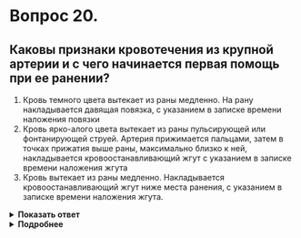 # Вопрос 20.

## Каковы признаки кровотечения из крупной артерии и с чего начинается первая помощь при ее ранении?

1. Кровь темного цвета вытекает из раны медленно. На рану накладывается давящая повязка, с указанием в записке времени наложения повязки
2. Кровь ярко-алого цвета вытекает из раны пульсирующей или фонтанирующей струей. Артерия прижимается пальцами, затем в точках прижатия выше раны, максимально близко к ней, накладывается кровоостанавливающий жгут с указанием в записке времени наложения жгута
3. Кровь вытекает из раны медленно. Накладывается кровоостанавливающий жгут ниже места ранения, с указанием в записке времени наложения жгута.

<details>
<summary><b>Показать ответ</b></summary>
Правильный ответ: 2
</details>
<details>
<summary><b>Подробнее</b></summary>
При ранении крупных артерий кровь алого цвета вытекает пульсирующей струей в ритме сердца.
В правильном ответе, эта особенность, что кровь алого цвета и указана. При оказании первой помощи сначала артерия прижимается пальцами, после этого в точках прижатия выше раны, максимально близко к ней, накладывается кровоостанавливающий жгут с указанием времени наложения жгута. Жгут накладывают только поверх одежды или тканевой (бинтовой) прокладки.
</details>